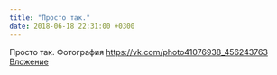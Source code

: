 ```yaml
---
title: "Просто так."
date: 2018-06-18 22:31:00 +0300
---
```


Просто так.
Фотография
<a class="vk-attach" href="https://vk.com/photo41076938_456243763">https://vk.com/photo41076938_456243763</a>
<a class="vk-attach" href="https://vk.com/photo41076938_456243763">Вложение</a>
